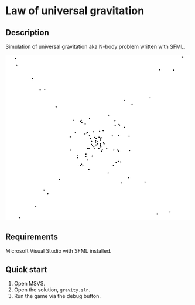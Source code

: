 # Law of universal gravitation

## Description
Simulation of universal gravitation aka N-body problem written with SFML.

![](thumbnail.png)

## Requirements
Microsoft Visual Studio with SFML installed.

## Quick start
1. Open MSVS.
2. Open the solution, `gravity.sln`.
3. Run the game via the debug button.
